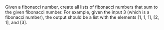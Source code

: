 Given a fibonacci number, create all lists of fibonacci numbers that sum to the given fibonacci
number. For example, given the input 3 (which is a fibonacci number), the output should be a list
with the elements [1, 1, 1], [2, 1], and [3].
